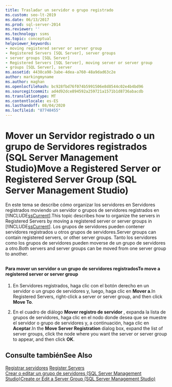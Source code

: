 ```yaml
---
title: Trasladar un servidor o grupo registrado
ms.custom: seo-lt-2019
ms.date: 06/13/2017
ms.prod: sql-server-2014
ms.reviewer: ''
ms.technology: ssms
ms.topic: conceptual
helpviewer_keywords:
- moving registered server or server group
- Registered Servers [SQL Server], server groups
- server groups [SQL Server]
- Registered Servers [SQL Server], moving server or server group
- groups [SQL Server], server
ms.assetid: 4438ca98-3abe-4dea-a760-48a9dad63c2e
author: markingmyname
ms.author: maghan
ms.openlocfilehash: bc928fbd76f074b5991506e8d8544c02e4b4bd96
ms.sourcegitcommit: ad4d92dce894592a259721a1571b1d8736abacdb
ms.translationtype: MT
ms.contentlocale: es-ES
ms.lasthandoff: 08/04/2020
ms.locfileid: "87748455"
---
```

# <a name="move-a-registered-server-or-registered-server-group-sql-server-management-studio"></a><span data-ttu-id="8fbc0-102">Mover un Servidor registrado o un grupo de Servidores registrados (SQL Server Management Studio)</span><span class="sxs-lookup"><span data-stu-id="8fbc0-102">Move a Registered Server or Registered Server Group (SQL Server Management Studio)</span></span>
  <span data-ttu-id="8fbc0-103">En este tema se describe cómo organizar los servidores en Servidores registrados moviendo un servidor o grupos de servidores registrados en [!INCLUDE[ssCurrent](../../includes/sscurrent-md.md)].</span><span class="sxs-lookup"><span data-stu-id="8fbc0-103">This topic describes how to organize the servers in Registered Servers by moving a registered server or  server groups in [!INCLUDE[ssCurrent](../../includes/sscurrent-md.md)].</span></span> <span data-ttu-id="8fbc0-104">Los grupos de servidores pueden contener servidores registrados u otros grupos de servidores.</span><span class="sxs-lookup"><span data-stu-id="8fbc0-104">Server groups can contain registered servers, or other server groups.</span></span> <span data-ttu-id="8fbc0-105">Tanto los servidores como los grupos de servidores pueden moverse de un grupo de servidores a otro.</span><span class="sxs-lookup"><span data-stu-id="8fbc0-105">Both servers and server groups can be moved from one server group to another.</span></span>  
  
##  <a name="SSMSProcedure"></a>  
  
#### <a name="to-move-a-registered-server-or-server-group"></a><span data-ttu-id="8fbc0-106">Para mover un servidor o un grupo de servidores registrados</span><span class="sxs-lookup"><span data-stu-id="8fbc0-106">To move a registered server or server group</span></span>  
  
1.  <span data-ttu-id="8fbc0-107">En Servidores registrados, haga clic con el botón derecho en un servidor o un grupo de servidores y, luego, haga clic en **Mover a**.</span><span class="sxs-lookup"><span data-stu-id="8fbc0-107">In Registered Servers, right-click a server or server group, and then click **Move To**.</span></span>  
  
2.  <span data-ttu-id="8fbc0-108">En el cuadro de diálogo **Mover registro de servidor** , expanda la lista de grupos de servidores, haga clic en el nodo donde desea que se muestre el servidor o grupo de servidores y, a continuación, haga clic en **Aceptar**.</span><span class="sxs-lookup"><span data-stu-id="8fbc0-108">In the **Move Server Registration** dialog box, expand the list of server groups, click the node where you want the server or server group to appear, and then click **OK**.</span></span>  
  
## <a name="see-also"></a><span data-ttu-id="8fbc0-109">Consulte también</span><span class="sxs-lookup"><span data-stu-id="8fbc0-109">See Also</span></span>  
 <span data-ttu-id="8fbc0-110">[Registrar servidores](register-servers.md) </span><span class="sxs-lookup"><span data-stu-id="8fbc0-110">[Register Servers](register-servers.md) </span></span>  
 [<span data-ttu-id="8fbc0-111">Crear o editar un grupo de servidores &#40;SQL Server Management Studio&#41;</span><span class="sxs-lookup"><span data-stu-id="8fbc0-111">Create or Edit a Server Group &#40;SQL Server Management Studio&#41;</span></span>](create-or-edit-a-server-group-sql-server-management-studio.md)  
  
  
